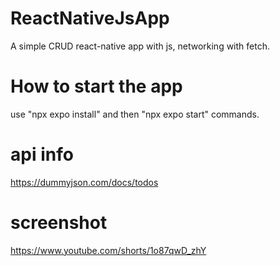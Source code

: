 # ReactNativeJsApp
A simple CRUD react-native app with js, networking with fetch.

# How to start the app
use "npx expo install" and then "npx expo start" commands.

# api info
https://dummyjson.com/docs/todos

# screenshot
https://www.youtube.com/shorts/1o87qwD_zhY